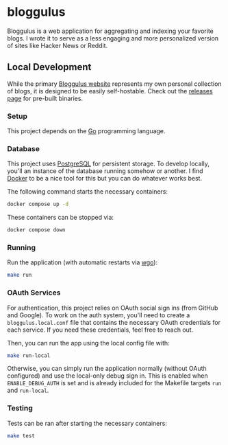 # bloggulus

Bloggulus is a web application for aggregating and indexing your favorite blogs.
I wrote it to serve as a less engaging and more personalized version of sites like Hacker News or Reddit.

## Local Development

While the primary [Bloggulus website](https://bloggulus.com) represents my own personal collection of blogs, it is designed to be easily self-hostable.
Check out the [releases page](https://github.com/theandrew168/bloggulus/releases) for pre-built binaries.

### Setup

This project depends on the [Go](https://golang.org/dl/) programming language.

### Database

This project uses [PostgreSQL](https://www.postgresql.org/) for persistent storage.
To develop locally, you'll an instance of the database running somehow or another.
I find [Docker](https://www.docker.com/) to be a nice tool for this but you can do whatever works best.

The following command starts the necessary containers:

```bash
docker compose up -d
```

These containers can be stopped via:

```bash
docker compose down
```

### Running

Run the application (with automatic restarts via [wgo](https://github.com/bokwoon95/wgo)):

```bash
make run
```

### OAuth Services

For authentication, this project relies on OAuth social sign ins (from GitHub and Google).
To work on the auth system, you'll need to create a `bloggulus.local.conf` file that contains the necessary OAuth credentials for each service.
If you need these credentials, feel free to reach out.

Then, you can run the app using the local config file with:

```bash
make run-local
```

Otherwise, you can simply run the application normally (without OAuth configured) and use the local-only debug sign in.
This is enabled when `ENABLE_DEBUG_AUTH` is set and is already included for the Makefile targets `run` and `run-local`.

### Testing

Tests can be ran after starting the necessary containers:

```bash
make test
```
